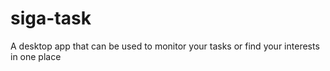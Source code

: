 # siga-task
A desktop app that can be used to monitor your tasks or find your interests in one place
